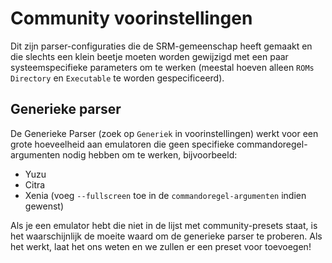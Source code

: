 # Community voorinstellingen

Dit zijn parser-configuraties die de SRM-gemeenschap heeft gemaakt en die slechts een klein beetje moeten worden gewijzigd met een paar systeemspecifieke parameters om te werken (meestal hoeven alleen `ROMs Directory` en `Executable` te worden gespecificeerd).

## Generieke parser

De Generieke Parser (zoek op `Generiek` in voorinstellingen) werkt voor een grote hoeveelheid aan emulatoren die geen specifieke commandoregel-argumenten nodig hebben om te werken, bijvoorbeeld:

- Yuzu
- Citra
- Xenia (voeg `--fullscreen` toe in de `commandoregel-argumenten` indien gewenst)

Als je een emulator hebt die niet in de lijst met community-presets staat, is het waarschijnlijk de moeite waard om de generieke parser te proberen. Als het werkt, laat het ons weten en we zullen er een preset voor toevoegen!
